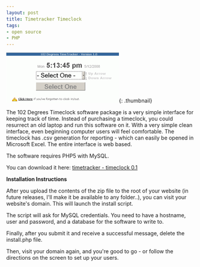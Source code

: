 ```yaml
---
layout: post
title: Timetracker Timeclock
tags:
- open source
- PHP
---
```


[![Time tracker](/uploads/2008/timetracker-screenshot-300x133.gif)](/uploads/2008/timetracker-screenshot.gif){: .thumbnail}

The 102 Degrees Timeclock software package is a very simple interface for keeping track of time.  Instead of purchasing a timeclock, you could resurrect an old laptop and run this software on it.  With a very simple clean interface, even beginning computer users will feel comfortable. The timeclock has .csv generation for reporting - which can easily be opened in Microsoft Excel.  The entire interface is web based.

The software requires PHP5 with MySQL.

You can download it here:
[timetracker - timeclock 0.1](/uploads/2008/timetracker_01.zip)

**Installation Instructions**

After you upload the contents of the zip file to the root of your website (in future releases, I'll make it be available to any folder..), you can visit your website's domain.  This will launch the install script.

The script will ask for MySQL credentials.  You need to have a hostname, user and password, and a database for the software to write to.

Finally, after you submit it and receive a successful message, delete the install.php file.

Then, visit your domain again, and you're good to go - or follow the directions on the screen to set up your users.
